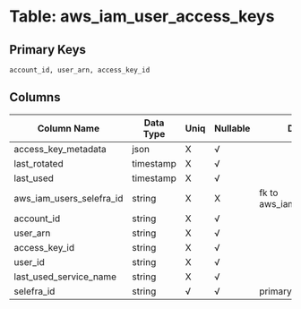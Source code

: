 # Table: aws_iam_user_access_keys

## Primary Keys 

```
account_id, user_arn, access_key_id
```


## Columns 

|  Column Name   |  Data Type  | Uniq | Nullable | Description | 
|  ----  | ----  | ----  | ----  | ---- | 
| access_key_metadata | json | X | √ |  | 
| last_rotated | timestamp | X | √ |  | 
| last_used | timestamp | X | √ |  | 
| aws_iam_users_selefra_id | string | X | X | fk to aws_iam_users.selefra_id | 
| account_id | string | X | √ |  | 
| user_arn | string | X | √ |  | 
| access_key_id | string | X | √ |  | 
| user_id | string | X | √ |  | 
| last_used_service_name | string | X | √ |  | 
| selefra_id | string | √ | √ | primary keys value md5 | 


